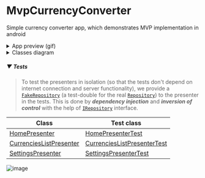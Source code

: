 # MvpCurrencyConverter
Simple currency converter app, which demonstrates MVP implementation in android

<details>
  <summary>App preview (gif)</summary>
 

![Screen-Recording-20200531-195807](https://user-images.githubusercontent.com/32682273/83385760-7810c700-a3f2-11ea-97cf-15d991549d37.gif)

</details>

<details>
  <summary>Classes diagram</summary>
  
> - [Activity](https://github.com/s95ammar/MvpCurrencyConverter/tree/master/app/src/main/java/com/s95ammar/mvpcurrencyconverter/ui/activity)
> - [Base](https://github.com/s95ammar/MvpCurrencyConverter/tree/master/app/src/main/java/com/s95ammar/mvpcurrencyconverter/ui/base)

> - [Home](https://github.com/s95ammar/MvpCurrencyConverter/tree/master/app/src/main/java/com/s95ammar/mvpcurrencyconverter/ui/home)
> - [Currencies List](https://github.com/s95ammar/MvpCurrencyConverter/tree/master/app/src/main/java/com/s95ammar/mvpcurrencyconverter/ui/currencieslist)
> - [Settings](https://github.com/s95ammar/MvpCurrencyConverter/tree/master/app/src/main/java/com/s95ammar/mvpcurrencyconverter/ui/settings)

![Untitled Diagram](https://user-images.githubusercontent.com/32682273/83918719-fcac6e00-a781-11ea-8eae-c61cb74c4923.png)

</details>

##### ▼ Tests

> To test the presenters in isolation (so that the tests don't depend on internet connection and server functionality), we provide a [`FakeRepository`](https://github.com/s95ammar/MvpCurrencyConverter/blob/master/app/src/test/java/com/s95ammar/mvpcurrencyconverter/model/FakeRepository.kt) (a test-double for the real [`Repository`](https://github.com/s95ammar/MvpCurrencyConverter/blob/master/app/src/main/java/com/s95ammar/mvpcurrencyconverter/model/Repository.kt)) to the presenter in the tests. This is done by __*dependency injection*__ and __*inversion of control*__ with the help of [`IRepository`](https://github.com/s95ammar/MvpCurrencyConverter/blob/master/app/src/main/java/com/s95ammar/mvpcurrencyconverter/model/IRepository.kt) interface.


Class | Test class
------------ | -------------
[HomePresenter](https://github.com/s95ammar/MvpCurrencyConverter/blob/master/app/src/main/java/com/s95ammar/mvpcurrencyconverter/ui/home/HomePresenter.kt) | [HomePresenterTest](https://github.com/s95ammar/MvpCurrencyConverter/blob/master/app/src/test/java/com/s95ammar/mvpcurrencyconverter/ui/home/HomePresenterTest.kt)
[CurrenciesListPresenter](https://github.com/s95ammar/MvpCurrencyConverter/blob/master/app/src/main/java/com/s95ammar/mvpcurrencyconverter/ui/currencieslist/CurrenciesListPresenter.kt) | [CurrenciesListPresenterTest](https://github.com/s95ammar/MvpCurrencyConverter/blob/master/app/src/test/java/com/s95ammar/mvpcurrencyconverter/ui/currencieslist/CurrenciesListPresenterTest.kt)
[SettingsPresenter](https://github.com/s95ammar/MvpCurrencyConverter/blob/master/app/src/main/java/com/s95ammar/mvpcurrencyconverter/ui/settings/SettingsPresenter.kt) | [SettingsPresenterTest](https://github.com/s95ammar/MvpCurrencyConverter/blob/master/app/src/test/java/com/s95ammar/mvpcurrencyconverter/ui/settings/SettingsPresenterTest.kt)

![image](https://user-images.githubusercontent.com/32682273/83919227-d0452180-a782-11ea-9c39-7dcded57e70b.png)


